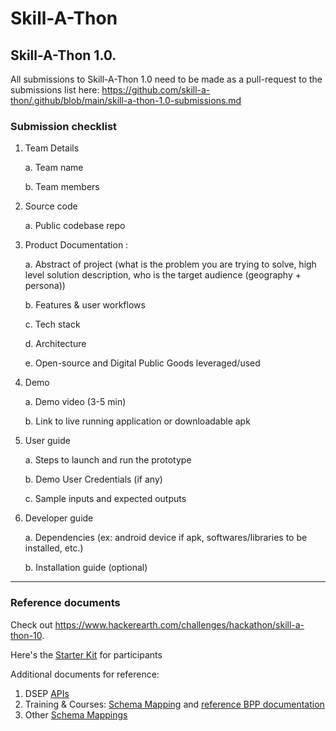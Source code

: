 # Skill-A-Thon

## Skill-A-Thon 1.0. 

All submissions to Skill-A-Thon 1.0 need to be made as a pull-request to the submissions list here: https://github.com/skill-a-thon/.github/blob/main/skill-a-thon-1.0-submissions.md

### Submission checklist
1. Team Details

   a. Team name
   
   b. Team members
   
2. Source code

   a. Public codebase repo
   
3. Product Documentation : 

   
   a. Abstract of project (what is the problem you are trying to solve, high level solution description, who is the target audience (geography + persona))
   
   b. Features & user workflows
   
   c. Tech stack
   
   d. Architecture
   
   e. Open-source and Digital Public Goods leveraged/used

4. Demo 
 
   a. Demo video (3-5 min)
  
   b. Link to live running application or downloadable apk

5. User guide
   
   a. Steps to launch and run the prototype 
   
   b. Demo User Credentials (if any)
   
   c. Sample inputs and expected outputs

6. Developer guide
   
   a. Dependencies (ex: android device if apk, softwares/libraries to be installed, etc.)
   
   b. Installation guide (optional)


---
### Reference documents

Check out https://www.hackerearth.com/challenges/hackathon/skill-a-thon-10.

Here's the [Starter Kit](https://docs.google.com/presentation/d/1yE-tsrMZyWV41CGL6y3hqS5X90VJOTO9VEsiwb3aLVk/edit?usp=sharing) for participants 

Additional documents for reference:
1. DSEP [APIs](https://github.com/beckn/DSEP-Specification/blob/master/api/dsep.yaml)
2. Training & Courses: [Schema Mapping](https://docs.google.com/spreadsheets/d/1cgBe3RlE4zi5mkdNYhpUtmYXoDbeaa4OoXDbIqHwe8g/edit#gid=0) and [reference BPP documentation](https://github.com/Samagra-Development/dsep/blob/master/README.md)
3. Other [Schema Mappings](https://docs.google.com/spreadsheets/d/1I5QrbxZKN0yem0TdQkR-zI5KkLYz9M3QG9TGRFgJGCQ/edit?pli=1#gid=835586439)
